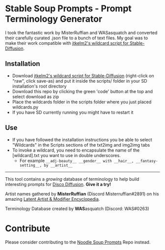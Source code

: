 # **Stable Soup Prompts** - Prompt Terminology Generator

I took the fantastic work by MisterRuffian and WASasquatch and converted their carefully curated .json file to a bunch of text files.
My goal was to make their work compatible with [jtkelm2's wildcard script for Stable-Diffusion](https://github.com/jtkelm2/stable-diffusion-webui-1/blob/master/scripts/wildcards.py).

## Installation

- Download [jtkelm2's wildcard script for Stable-Diffusion](https://github.com/jtkelm2/stable-diffusion-webui-1/blob/master/scripts/wildcards.py) (right-click on "raw", click save-as) and put it inside the scripts/ folder in your SD installation's root directory
- Download this repo by clicking the green 'code' button at the top and select download as zip
- Place the wildcards folder in the scripts folder where you just placed wildcards.py
- If you have SD currently running you might have to restart it

## Use

- If you have followed the installation instructions you be able to select "Wildcards" in the Scripts sections of the txt2img and img2img tabs
- To invoke a wildcard, you need to encapsulate the name of the \[wildcard\].txt you want to use in double underscores.
  - For example `__adj-beauty__ __gender__ with __hair__, __fantasy-setting__, by __artist__`

---

This tool contains a *growing* database of terminology to help build interesting prompts for [Disco Diffusion](https://discodiffusion.com/). **Give it a try!**

Artist names gathered by **MisterRuffian** (Discord Misterruffian#2891) on his amazing [Latent Artist & Modifier Encyclopedia](https://docs.google.com/spreadsheets/d/1_jgQ9SyvUaBNP1mHHEzZ6HhL_Es1KwBKQtnpnmWW82I/).

Terminology Database created by **WAS**asquatch (Discord: WAS\#0263)

# Contribute

Please consider contributing to the [Noodle Soup Prompts](https://github.com/WASasquatch/noodle-soup-prompts) Repo instead.
